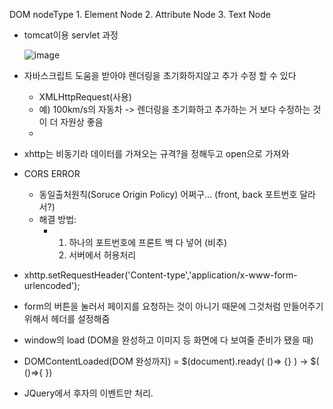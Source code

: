 DOM nodeType
    1. Element Node 
    2. Attribute Node 
    3. Text Node

- tomcat이용 servlet 과정

    ![image](https://github.com/tnduf6864/TIL/assets/66365553/9b2aede3-764a-403e-aa09-407817192717)

- 자바스크립트 도움을 받아야 렌더링을 초기화하지않고 추가 수정 할 수 있다
    - XMLHttpRequest(사용)
    - 예) 100km/s의 자동차 -> 렌더링을 초기화하고 추가하는 거 보다 수정하는 것이 더 자원상 좋음
    - 

- xhttp는 비동기라 데이터를 가져오는 규격?을 정해두고 open으로 가져와

- CORS ERROR
    - 동일출처원칙(Soruce Origin Policy)  어쩌구... (front, back 포트번호 달라서?) 
    - 해결 방법:
        - 1. 하나의 포트번호에 프론트 백 다 넣어 (비추)
          2. 서버에서 허용처리

- xhttp.setRequestHeader('Content-type','application/x-www-form-urlencoded');
- form의 버튼을 눌러서 페이지를 요청하는 것이 아니기 때문에 그것처럼 만들어주기위해서 헤더를 설정해줌

- window의 load (DOM을 완성하고 이미지 등 화면에 다 보여줄 준비가 됐을 때)
- DOMContentLoaded(DOM 완성까지) = $(document).ready( ()=> {} )  ->  $( ()=>{ })
- JQuery에서 후자의 이벤트만 처리.
  
